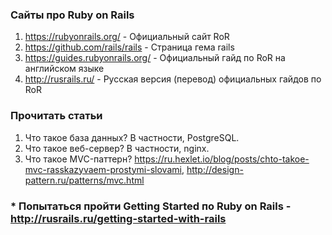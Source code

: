 ### Сайты про Ruby on Rails
1. https://rubyonrails.org/ - Официальный сайт RoR
1. https://github.com/rails/rails - Страница гема rails
1. https://guides.rubyonrails.org/ - Официальный гайд по RoR на английском языке
1. http://rusrails.ru/ - Русская версия (перевод) официальных гайдов по RoR

### Прочитать статьи
1. Что такое база данных? В частности, PostgreSQL.
1. Что такое веб-сервер? В частности, nginx.
1. Что такое MVC-паттерн? https://ru.hexlet.io/blog/posts/chto-takoe-mvc-rasskazyvaem-prostymi-slovami, http://design-pattern.ru/patterns/mvc.html

### * Попытаться пройти Getting Started по Ruby on Rails - http://rusrails.ru/getting-started-with-rails
